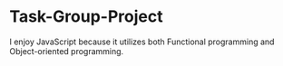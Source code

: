 # Task-Group-Project

I enjoy JavaScript because it utilizes both Functional programming and Object-oriented programming.